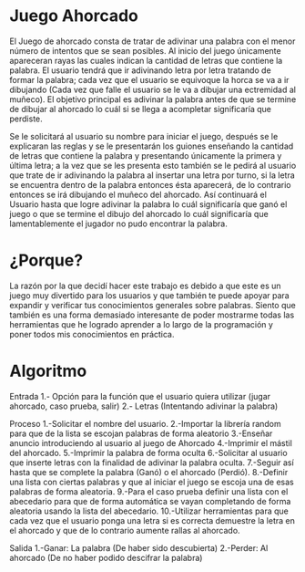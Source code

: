 # Juego Ahorcado
El Juego de ahorcado consta de tratar de adivinar una palabra con el menor número de intentos que se sean posibles. Al inicio del juego únicamente apareceran rayas las cuales indican la cantidad de letras que contiene la palabra. El usuario tendrá que ir adivinando letra por letra tratando de formar la palabra; cada vez que el usuario se equivoque la horca se va a ir dibujando (Cada vez que falle el usuario se le va a dibujar una ectremidad al muñeco). El objetivo principal es adivinar la palabra antes de que se termine de dibujar al ahorcado lo cuál si se llega a acompletar significaría que perdiste.

Se le solicitará al usuario su nombre para iniciar el juego, después se le explicaran las reglas y se le presentarán los guiones enseñando la cantidad de letras que contiene la palabra y presentando únicamente la primera y última letra; a la vez que se les presenta esto también se le pedirá al usuario que trate de ir adivinando la palabra al insertar una letra por turno, si la letra se encuentra dentro de la palabra entonces ésta aparecerá, de lo contrario entonces se irá dibujando el muñeco del ahorcado. Así continuará el Usuario hasta que logre adivinar la palabra lo cuál significaría que ganó el juego o que se termine el dibujo del ahorcado lo cuál significaría que lamentablemente el jugador no pudo encontrar la palabra.

# ¿Porque?
La razón por la que decidí hacer este trabajo es debido a que este es un juego muy divertido para los usuarios y que también te puede apoyar para expandir y verificar tus conocimientos generales sobre palabras. Siento que también es una forma demasiado interesante de poder mostrarme todas las herramientas que he logrado aprender a lo largo de la programación y poner todos mis conocimientos en práctica.

# Algoritmo
Entrada 1.- Opción para la función que el usuario quiera utilizar (jugar ahorcado, caso prueba, salir) 2.- Letras (Intentando adivinar la palabra)

Proceso 1.-Solicitar el nombre del usuario. 
2.-Importar la librería random para que de la lista se escojan palabras de forma aleatorio 
3.-Enseñar anuncio introduciendo al usuario al juego de Ahorcado 
4.-Imprimir el mástil del ahorcado. 
5.-Imprimir la palabra de forma oculta 
6.-Solicitar al usuario que inserte letras con la finalidad de adivinar la palabra oculta. 
7.-Seguir así hasta que se complete la palabra (Ganó) o el ahorcado (Perdió). 
8.-Definir una lista con ciertas palabras y que al iniciar el juego se escoja una de esas palabras de forma aleatoria. 
9.-Para el caso prueba definir una lista con el abecedario para que de forma automática se vayan completando de forma aleatoria usando la lista del abecedario. 
10.-Utilizar herramientas para que cada vez que el usuario ponga una letra si es correcta demuestre la letra en el ahorcado y que de lo contrario aumente rallas al ahorcado.

Salida 1.-Ganar: La palabra (De haber sido descubierta) 
2.-Perder: Al ahorcado (De no haber podido descifrar la palabra)
